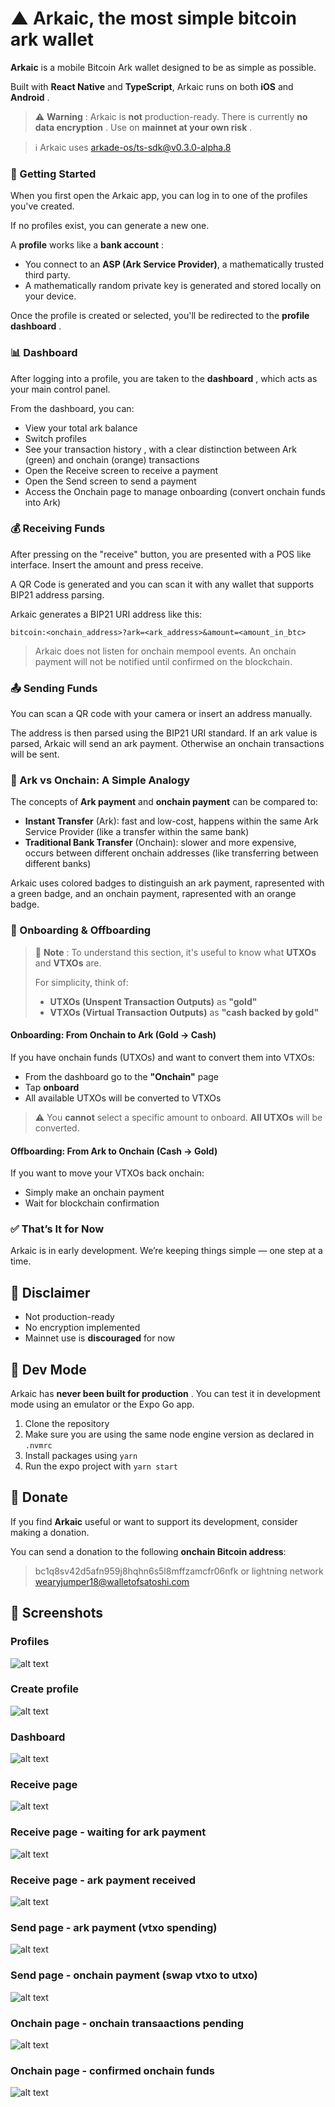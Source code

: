 # ▲ Arkaic, the most simple bitcoin ark wallet

**Arkaic** is a mobile Bitcoin Ark wallet designed to be as simple as possible.

Built with **React Native** and **TypeScript**, Arkaic runs on both **iOS** and **Android** .

> ⚠️ **Warning** : Arkaic is **not** production-ready. There is currently **no data encryption** . Use on **mainnet at your own risk** .

> ℹ️ Arkaic uses [arkade-os/ts-sdk@v0.3.0-alpha.8](https://github.com/arkade-os/ts-sdk/tree/v0.3.0-alpha.8)

### 🧭 Getting Started

When you first open the Arkaic app, you can log in to one of the profiles you've created.

If no profiles exist, you can generate a new one.

A **profile** works like a **bank account** :

- You connect to an **ASP (Ark Service Provider)**, a mathematically trusted third party.
- A mathematically random private key is generated and stored locally on your device.

Once the profile is created or selected, you'll be redirected to the **profile dashboard** .

### 📊 Dashboard

After logging into a profile, you are taken to the **dashboard** , which acts as your main control panel.

From the dashboard, you can:

- View your total ark balance
- Switch profiles
- See your transaction history , with a clear distinction between Ark (green) and onchain (orange) transactions
- Open the Receive screen to receive a payment
- Open the Send screen to send a payment
- Access the Onchain page to manage onboarding (convert onchain funds into Ark)

### 💰 Receiving Funds

After pressing on the "receive" button, you are presented with a POS like interface. Insert the amount and press receive.

A QR Code is generated and you can scan it with any wallet that supports BIP21 address parsing.

Arkaic generates a BIP21 URI address like this:

`bitcoin:<onchain_address>?ark=<ark_address>&amount=<amount_in_btc>`

> Arkaic does not listen for onchain mempool events. An onchain payment will not be notified until confirmed on the blockchain.

### 📤 Sending Funds

You can scan a QR code with your camera or insert an address manually.

The address is then parsed using the BIP21 URI standard. If an ark value is parsed, Arkaic will send an ark payment. Otherwise an onchain transactions will be sent.

### 🏦 Ark vs Onchain: A Simple Analogy

The concepts of **Ark payment** and **onchain payment** can be compared to:

- **Instant Transfer** (Ark): fast and low-cost, happens within the same Ark Service Provider (like a transfer within the same bank)
- **Traditional Bank Transfer** (Onchain): slower and more expensive, occurs between different onchain addresses (like transferring between different banks)

Arkaic uses colored badges to distinguish an ark payment, rapresented with a green badge, and an onchain payment, rapresented with an orange badge.

### 🔄 Onboarding & Offboarding

> 📘 **Note** : To understand this section, it's useful to know what **UTXOs** and **VTXOs** are.
>
> For simplicity, think of:
>
> - **UTXOs (Unspent Transaction Outputs)** as **"gold"**
> - **VTXOs (Virtual Transaction Outputs)** as **"cash backed by gold"**

#### Onboarding: From Onchain to Ark (Gold → Cash)

If you have onchain funds (UTXOs) and want to convert them into VTXOs:

- From the dashboard go to the **"Onchain"** page
- Tap **onboard**
- All available UTXOs will be converted to VTXOs

> ⚠️ You **cannot** select a specific amount to onboard. **All UTXOs** will be converted.

#### Offboarding: From Ark to Onchain (Cash → Gold)

If you want to move your VTXOs back onchain:

- Simply make an onchain payment
- Wait for blockchain confirmation

### ✅ That’s It for Now

Arkaic is in early development. We’re keeping things simple — one step at a time.

## 🧪 Disclaimer

- Not production-ready
- No encryption implemented
- Mainnet use is **discouraged** for now

## 🚧 Dev Mode

Arkaic has **never been built for production** . You can test it in development mode using an emulator or the Expo Go app.

1. Clone the repository
2. Make sure you are using the same node engine version as declared in `.nvmrc`
3. Install packages using `yarn`
4. Run the expo project with `yarn start`

## 🙌 Donate

If you find **Arkaic** useful or want to support its development, consider making a donation.

You can send a donation to the following **onchain Bitcoin address**:
> bc1q8sv42d5afn959j8hqhn6s5l8mffzamcfr06nfk
or lightning network
> wearyjumper18@walletofsatoshi.com

## 📸 Screenshots

### Profiles

![alt text](docs/images/profiles-page-no-profiles.png)

### Create profile

![alt text](docs/images/create-profile-page.png)

### Dashboard

![alt text](docs/images/dashboard.png)

### Receive page

![alt text](docs/images/receive-page.png)

### Receive page - waiting for ark payment

![alt text](docs/images/waiting-transaction-payment.png)

### Receive page - ark payment received

![alt text](docs/images/payment-received.png)

### Send page - ark payment (vtxo spending)

![alt text](docs/images/pay-ark-transaction.png)

### Send page - onchain payment (swap vtxo to utxo)

![alt text](docs/images/offboarding.png)

### Onchain page - onchain transaactions pending

![alt text](docs/images/onchain-page.png)

### Onchain page - confirmed onchain funds

![alt text](docs/images/onchain-page-onboard-funds.png)
